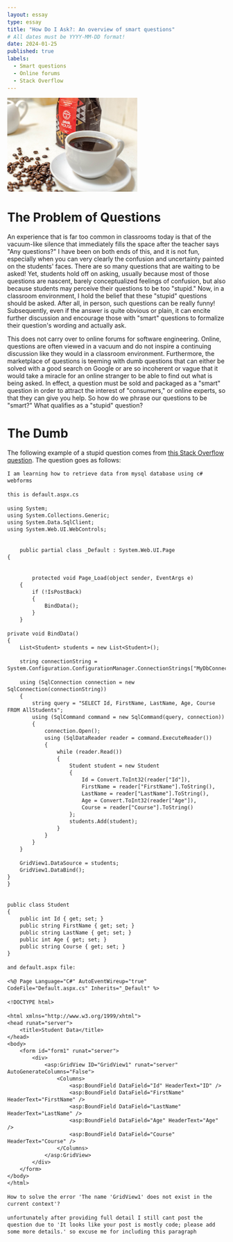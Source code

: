 ```yaml
---
layout: essay
type: essay
title: "How Do I Ask?: An overview of smart questions"
# All dates must be YYYY-MM-DD format!
date: 2024-01-25
published: true
labels:
  - Smart questions
  - Online forums
  - Stack Overflow
---
```


<img width="300px" class="rounded float-start pe-4" src="../img/sips-of-java.jpg">

# The Problem of Questions

An experience that is far too common in classrooms today is that of the vacuum-like silence that immediately fills the space after the teacher says "Any questions?" I have been on both ends of this, and it is not fun, especially when you can very clearly the confusion and uncertainty painted on the students' faces. There are so many questions that are waiting to be asked! Yet, students hold off on asking, usually because most of those questions are nascent, barely conceptualized feelings of confusion, but also because students may perceive their questions to be too "stupid." Now, in a classroom environment, I hold the belief that these "stupid" questions should be asked. After all, in person, such questions can be really funny! Subsequently, even if the answer is quite obvious or plain, it can encite further discussion and encourage those with "smart" questions to formalize their question's wording and actually ask.

This does not carry over to online forums for software engineering. Online, questions are often viewed in a vacuum and do not inspire a continuing discussion like they would in a classroom environment. Furthermore, the marketplace of questions is teeming with dumb questions that can either be solved with a good search on Google or are so incoherent or vague that it would take a miracle for an online stranger to be able to find out what is being asked. In effect, a question must be sold and packaged as a "smart" question in order to attract the interest of "consumers," or online experts, so that they can give you help. So how do we phrase our questions to be "smart?" What qualifies as a "stupid" question?

# The Dumb

The following example of a stupid question comes from [this Stack Overflow question](https://stackoverflow.com/questions/77882598/error-the-name-gridview1-does-not-exist-in-the-current-context). The question goes as follows:

```
I am learning how to retrieve data from mysql database using c# webforms

this is default.aspx.cs

using System;
using System.Collections.Generic;
using System.Data.SqlClient;
using System.Web.UI.WebControls;


    public partial class _Default : System.Web.UI.Page
{


        protected void Page_Load(object sender, EventArgs e)
    {
        if (!IsPostBack)
        {
            BindData();
        }
    }

private void BindData()
{
    List<Student> students = new List<Student>();

    string connectionString = System.Configuration.ConfigurationManager.ConnectionStrings["MyDbConnection"].ConnectionString;

    using (SqlConnection connection = new SqlConnection(connectionString))
    {
        string query = "SELECT Id, FirstName, LastName, Age, Course FROM AllStudents";
        using (SqlCommand command = new SqlCommand(query, connection))
        {
            connection.Open();
            using (SqlDataReader reader = command.ExecuteReader())
            {
                while (reader.Read())
                {
                    Student student = new Student
                    {
                        Id = Convert.ToInt32(reader["Id"]),
                        FirstName = reader["FirstName"].ToString(),
                        LastName = reader["LastName"].ToString(),
                        Age = Convert.ToInt32(reader["Age"]),
                        Course = reader["Course"].ToString()
                    };
                    students.Add(student);
                }
            }
        }
    }

    GridView1.DataSource = students;
    GridView1.DataBind();
}
}


public class Student
{
    public int Id { get; set; }
    public string FirstName { get; set; }
    public string LastName { get; set; }
    public int Age { get; set; }
    public string Course { get; set; }
}

and default.aspx file:

<%@ Page Language="C#" AutoEventWireup="true" CodeFile="Default.aspx.cs" Inherits="_Default" %>

<!DOCTYPE html>

<html xmlns="http://www.w3.org/1999/xhtml">
<head runat="server">
    <title>Student Data</title>
</head>
<body>
    <form id="form1" runat="server">
        <div>
            <asp:GridView ID="GridView1" runat="server" AutoGenerateColumns="False">
                <Columns>
                    <asp:BoundField DataField="Id" HeaderText="ID" />
                    <asp:BoundField DataField="FirstName" HeaderText="FirstName" />
                    <asp:BoundField DataField="LastName" HeaderText="LastName" />
                    <asp:BoundField DataField="Age" HeaderText="Age" />
                    <asp:BoundField DataField="Course" HeaderText="Course" />
                </Columns>
            </asp:GridView>
        </div>
    </form>
</body>
</html>

How to solve the error 'The name 'GridView1' does not exist in the current context'?

unfortunately after providing full detail I still cant post the question due to 'It looks like your post is mostly code; please add some more details.' so excuse me for including this paragraph
```
